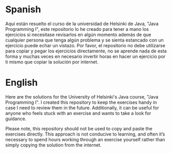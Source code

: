 # Spanish
Aquí están resuelto el curso de la universidad de Helsinki de Java, "Java Programming I", este repositorio lo he creado para tener a mano los ejercicios si necesitase revisarlos en algún momento además de que cualquier persona que tenga algún problema y se sienta estancado con un ejercicio puede echar un vistazo.
Por favor, el repositorio no debe utilizarse para copiar y pegar los ejercicios directamente, no se aprende nada de esta forma y muchas veces en necesario invertir horas en hacer un ejercicio por ti mismo que copiar la solución por internet.

# English
Here are the solutions for the University of Helsinki's Java course, "Java Programming I". I created this repository to keep the exercises handy in case I need to review them in the future. Additionally, it can be useful for anyone who feels stuck with an exercise and wants to take a look for guidance.

Please note, this repository should not be used to copy and paste the exercises directly. This approach is not conducive to learning, and often it’s necessary to spend hours working through an exercise yourself rather than simply copying the solution from the internet.
